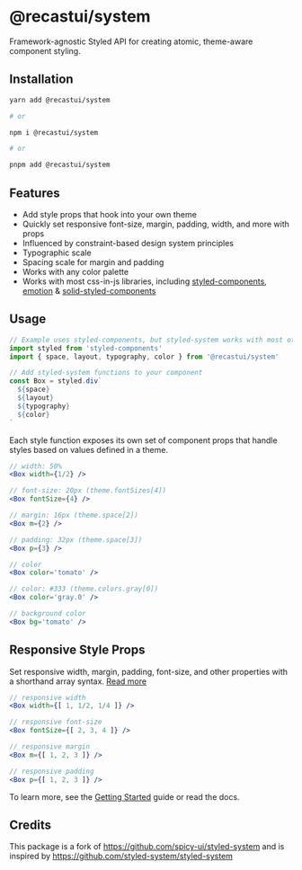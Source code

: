 # @recastui/system

Framework-agnostic Styled API for creating atomic, theme-aware component styling.

## Installation

```sh
yarn add @recastui/system

# or

npm i @recastui/system

# or

pnpm add @recastui/system
```

## Features

- Add style props that hook into your own theme
- Quickly set responsive font-size, margin, padding, width, and more with props
- Influenced by constraint-based design system principles
- Typographic scale
- Spacing scale for margin and padding
- Works with any color palette
- Works with most css-in-js libraries, including [styled-components](https://styled-components.com), [emotion](https://emotion.sh) & [solid-styled-components](https://github.com/solidjs/solid-styled-components)

## Usage

```jsx
// Example uses styled-components, but styled-system works with most other css-in-js libraries as well
import styled from 'styled-components'
import { space, layout, typography, color } from '@recastui/system'

// Add styled-system functions to your component
const Box = styled.div`
  ${space}
  ${layout}
  ${typography}
  ${color}
`
```

Each style function exposes its own set of component props
that handle styles based on values defined in a theme.

```jsx
// width: 50%
<Box width={1/2} />

// font-size: 20px (theme.fontSizes[4])
<Box fontSize={4} />

// margin: 16px (theme.space[2])
<Box m={2} />

// padding: 32px (theme.space[3])
<Box p={3} />

// color
<Box color='tomato' />

// color: #333 (theme.colors.gray[0])
<Box color='gray.0' />

// background color
<Box bg='tomato' />
```

## Responsive Style Props

Set responsive width, margin, padding, font-size, and other properties with a shorthand array syntax.
[Read more](https://styled-system.com/responsive-styles)

```jsx
// responsive width
<Box width={[ 1, 1/2, 1/4 ]} />

// responsive font-size
<Box fontSize={[ 2, 3, 4 ]} />

// responsive margin
<Box m={[ 1, 2, 3 ]} />

// responsive padding
<Box p={[ 1, 2, 3 ]} />
```

To learn more, see the [Getting Started](https://styled-system.com/getting-started) guide or read the docs.

## Credits
This package is a fork of https://github.com/spicy-ui/styled-system and is inspired by https://github.com/styled-system/styled-system

